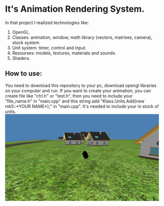# It's Animation Rendering System.
In that project I realized technologies like:
1. OpenGL.
2. Classes: animation, window, math library (vectors, matrixes, camera), stock system.
3. Unit system: timer, control and input.
4. Resourses: models, textures, materials and sounds.
5. Shaders.

## How to use:
You need to download this repository to your pc, download opengl libraries on your computer and run.
If you want to create your animation, you can create file like "ctrl.h" or "test.h", then you need to include your "file_name.h" in "main.cpp" and this string add "Klass.Units.Add(new mk5::\*YOUR NAME\*);" in "main.cpp". It's needed to include your in stock of units. 
![Example.png](Example.png)

